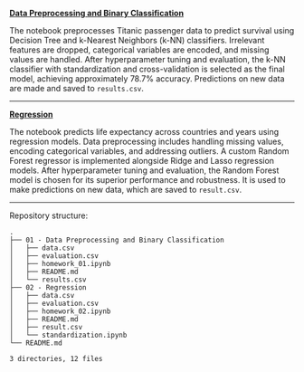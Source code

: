 **[Data Preprocessing and Binary Classification](https://github.com/nickobard/Machine-Learning-I/tree/master/01%20-%20Data%20Preprocessing%20and%20Binary%20Classification)**


The notebook preprocesses Titanic passenger data to predict survival using Decision Tree and k-Nearest Neighbors (k-NN) classifiers. Irrelevant features are dropped, categorical variables are encoded, and missing values are handled. After hyperparameter tuning and evaluation, the k-NN classifier with standardization and cross-validation is selected as the final model, achieving approximately 78.7% accuracy. Predictions on new data are made and saved to `results.csv`.

---

**[Regression](https://github.com/nickobard/Machine-Learning-I/tree/master/02%20-%20Regression)**

The notebook predicts life expectancy across countries and years using regression models. Data preprocessing includes handling missing values, encoding categorical variables, and addressing outliers. A custom Random Forest regressor is implemented alongside Ridge and Lasso regression models. After hyperparameter tuning and evaluation, the Random Forest model is chosen for its superior performance and robustness. It is used to make predictions on new data, which are saved to `result.csv`.


---

Repository structure:

```
.
├── 01 - Data Preprocessing and Binary Classification
│   ├── data.csv
│   ├── evaluation.csv
│   ├── homework_01.ipynb
│   ├── README.md
│   └── results.csv
├── 02 - Regression
│   ├── data.csv
│   ├── evaluation.csv
│   ├── homework_02.ipynb
│   ├── README.md
│   ├── result.csv
│   └── standardization.ipynb
└── README.md

3 directories, 12 files
```
